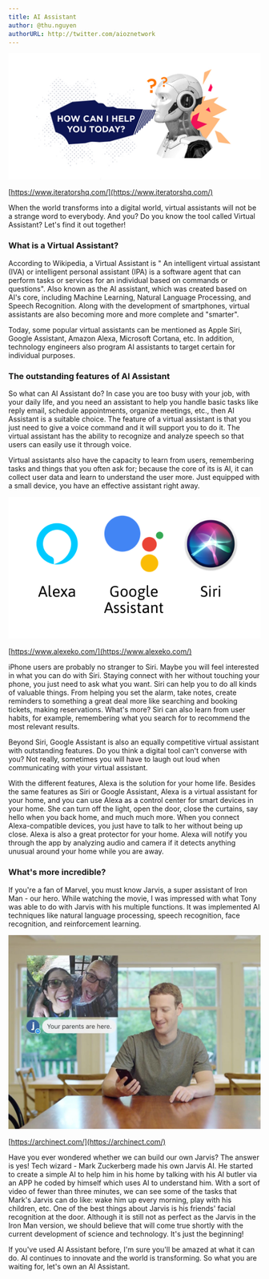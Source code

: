```yaml
---
title: AI Assistant
author: @thu.nguyen
authorURL: http://twitter.com/aioznetwork
---
```


![ai_personal_assistant_software.jpeg](assets/2021-08-20-ai-assistant/ai_personal_assistant_software.jpeg)
<!--truncate-->
[https://www.iteratorshq.com/](https://www.iteratorshq.com/)

When the world transforms into a digital world, virtual assistants will not be a strange word to everybody. And you? Do you know the tool called Virtual Assistant? Let's find it out together!

### What is a Virtual Assistant?

According to Wikipedia, a Virtual Assistant is " An intelligent virtual assistant (IVA) or intelligent personal assistant (IPA) is a software agent that can perform tasks or services for an individual based on commands or questions". Also known as the AI assistant, which was created based on AI's core, including Machine Learning, Natural Language Processing, and Speech Recognition. Along with the development of smartphones, virtual assistants are also becoming more and more complete and "smarter".

Today, some popular virtual assistants can be mentioned as Apple Siri, Google Assistant, Amazon Alexa, Microsoft Cortana, etc. In addition, technology engineers also program AI assistants to target certain for individual purposes.

### The outstanding features of AI Assistant

So what can AI Assistant do?
In case you are too busy with your job, with your daily life, and you need an assistant to help you handle basic tasks like reply email, schedule appointments, organize meetings, etc., then AI Assistant is a suitable choice. The feature of a virtual assistant is that you just need to give a voice command and it will support you to do it. The virtual assistant has the ability to recognize and analyze speech so that users can easily use it through voice.

Virtual assistants also have the capacity to learn from users, remembering tasks and things that you often ask for; because the core of its is AI, it can collect user data and learn to understand the user more. Just equipped with a small device, you have an effective assistant right away.

![Alexa-Google-Assistant-Siri.png](assets/2021-08-20-ai-assistant/Alexa-Google-Assistant-Siri.png)

[https://www.alexeko.com/](https://www.alexeko.com/)

iPhone users are probably no stranger to Siri. Maybe you will feel interested in what you can do with Siri. Staying connect with her without touching your phone, you just need to ask what you want. Siri can help you to do all kinds of valuable things. From helping you set the alarm, take notes, create reminders to something a great deal more like searching and booking tickets, making reservations. What's more? Siri can also learn from user habits, for example, remembering what you search for to recommend the most relevant results.

Beyond Siri, Google Assistant is also an equally competitive virtual assistant with outstanding features. Do you think a digital tool can't converse with you? Not really, sometimes you will have to laugh out loud when communicating with your virtual assistant.

With the different features, Alexa is the solution for your home life. Besides the same features as Siri or Google Assistant, Alexa is a virtual assistant for your home, and you can use Alexa as a control center for smart devices in your home. She can turn off the light, open the door, close the curtains, say hello when you back home, and much much more. When you connect Alexa-compatible devices, you just have to talk to her without being up close. Alexa is also a great protector for your home. Alexa will notify you through the app by analyzing audio and camera if it detects anything unusual around your home while you are away.

### What's more incredible?

If you're a fan of Marvel, you must know Jarvis, a super assistant of Iron Man - our hero. While watching the movie, I was impressed with what Tony was able to do with Jarvis with his multiple functions. It was implemented AI techniques like natural language processing, speech recognition, face recognition, and reinforcement learning.

![8d0xbxnyjrp91bou.jpeg](assets/2021-08-20-ai-assistant/8d0xbxnyjrp91bou.jpeg)

[https://archinect.com/](https://archinect.com/)

Have you ever wondered whether we can build our own Jarvis? The answer is yes! Tech wizard - Mark Zuckerberg made his own Jarvis AI. He started to create a simple AI to help him in his home by talking with his AI butler via an APP he coded by himself which uses AI to understand him. With a sort of video of fewer than three minutes, we can see some of the tasks that Mark's Jarvis can do like: wake him up every morning, play with his children, etc. One of the best things about Jarvis is his friends' facial recognition at the door. Although it is still not as perfect as the Jarvis in the Iron Man version, we should believe that will come true shortly with the current development of science and technology. It's just the beginning!

If you've used AI Assistant before, I'm sure you'll be amazed at what it can do. AI continues to innovate and the world is transforming. So what you are waiting for, let's own an AI Assistant.
